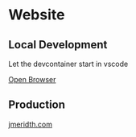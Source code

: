 # Website

## Local Development

Let the devcontainer start in vscode

[Open Browser](http://localhost:1313)

## Production

[jmeridth.com](http://jmeridth.com)
